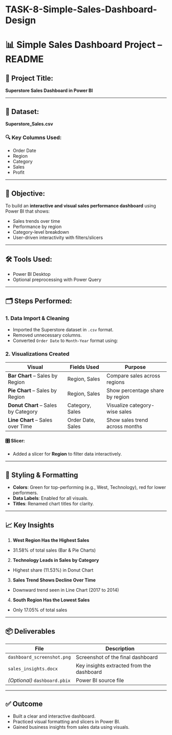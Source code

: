 ﻿# TASK-8-Simple-Sales-Dashboard-Design


# 📊 Simple Sales Dashboard Project – README

## 🧾 Project Title:
**Superstore Sales Dashboard in Power BI**

---

## 📁 Dataset:
**Superstore_Sales.csv**

### 🔍 Key Columns Used:
- Order Date
- Region
- Category
- Sales
- Profit

---

## 🎯 Objective:
To build an **interactive and visual sales performance dashboard** using Power BI that shows:
- Sales trends over time  
- Performance by region  
- Category-level breakdown  
- User-driven interactivity with filters/slicers

---

## 🛠 Tools Used:
- Power BI Desktop
- Optional preprocessing with Power Query

---

## 🗂 Steps Performed:

### 1. Data Import & Cleaning
- Imported the Superstore dataset in `.csv` format.
- Removed unnecessary columns.
- Converted `Order Date` to `Month-Year` format using:


### 2. Visualizations Created

| Visual | Fields Used | Purpose |
|--------|-------------|---------|
| **Bar Chart** – Sales by Region | Region, Sales | Compare sales across regions |
| **Pie Chart** – Sales by Region | Region, Sales | Show percentage share by region |
| **Donut Chart** – Sales by Category | Category, Sales | Visualize category-wise sales |
| **Line Chart** – Sales over Time | Order Date, Sales | Show sales trend across months |

#### 🎛️ Slicer:
- Added a slicer for **Region** to filter data interactively.

---

## 🎨 Styling & Formatting
- **Colors**: Green for top-performing (e.g., West, Technology), red for lower performers.
- **Data Labels**: Enabled for all visuals.
- **Titles**: Renamed chart titles for clarity.

---

## 📈 Key Insights

1. **West Region Has the Highest Sales**  
 - 31.58% of total sales (Bar & Pie Charts)

2. **Technology Leads in Sales by Category**  
 - Highest share (11.53%) in Donut Chart

3. **Sales Trend Shows Decline Over Time**  
 - Downward trend seen in Line Chart (2017 to 2014)

4. **South Region Has the Lowest Sales**  
 - Only 17.05% of total sales

---

## 📦 Deliverables

| File | Description |
|------|-------------|
| `dashboard_screenshot.png` | Screenshot of the final dashboard |
| `sales_insights.docx` | Key insights extracted from the dashboard |
| *(Optional)* `dashboard.pbix` | Power BI source file |

---

## ✅ Outcome
- Built a clear and interactive dashboard.
- Practiced visual formatting and slicers in Power BI.
- Gained business insights from sales data using visuals.
